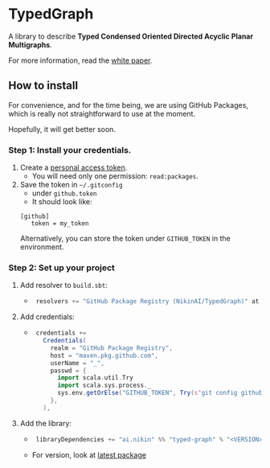 # TypedGraph

A library to describe **Typed Condensed Oriented Directed Acyclic Planar Multigraphs**.

For more information, read the [white paper](https://github.com/NikinAI/TypedGraph/tree/main/docs).

## How to install

For convenience, and for the time being, we are using GitHub Packages, which is really not straightforward to use at the moment. 

Hopefully, it will get better soon.

### Step 1: Install your credentials.

1. Create a [personal access token](https://github.com/settings/tokens/new). 
    * You will need only one permission: `read:packages`.
2. Save the token in `~/.gitconfig`
    * under `github.token`
    * It should look like:
    ```
    [github]
       token = my_token
    ```
   Alternatively, you can store the token under `GITHUB_TOKEN` in the environment.

### Step 2: Set up your project

1. Add resolver to `build.sbt`:
   * ```sbt
      resolvers += "GitHub Package Registry (NikinAI/TypedGraph)" at "https://maven.pkg.github.com/NikinAI/TypedGraph"
     ```
2. Add credentials:
   * ```sbt
      credentials +=
        Credentials(
          realm = "GitHub Package Registry",
          host = "maven.pkg.github.com",
          userName = "_",
          passwd = {
            import scala.util.Try
            import scala.sys.process._
            sys.env.getOrElse("GITHUB_TOKEN", Try(s"git config github.token".!!).map(_.trim).get)
          },
        ),
     ```
3. Add the library:
   * ```sbt
      libraryDependencies += "ai.nikin" %% "typed-graph" % "<VERSION>",
     ``` 
   * For version, look at [latest package](https://github.com/NikinAI/TypedGraph/packages/)


